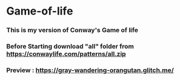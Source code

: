 # Game-of-life

### This is my version of Conway's Game of life

### Before Starting download "all" folder from https://conwaylife.com/patterns/all.zip

### Preview : https://gray-wandering-orangutan.glitch.me/
